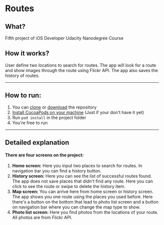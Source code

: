 # Routes
## What?
Fifth project of iOS Developer Udacity Nanodegree Course
## How it works?
User define two locations to search for routes. The app will look for a route and show images through the route using Flickr API. The app also saves the history of routes.

---

## How to run:
1. You can [clone](https://help.github.com/en/articles/cloning-a-repository) or [download](https://stackoverflow.com/questions/6466945/fastest-way-to-download-a-github-project) the repository
2. [Install CocoaPods on your machine](https://guides.cocoapods.org/using/getting-started.html) (Just if your don't have it yet)
3. Run `pod install` in the project folder
4. You're free to run

---

## Detailed explanation
#### There are four screens on the project:
1. **Home screen:** Here you input two places to search for routes. In navigation bar you can find a history button.
2. **History screen:** Here you can see the list of successful routes found. The app does not save places that didn't find any route. Here you can click to see the route or swipe to delete the history item.
3. **Map screen:** You can arrive here from home screen or history screen. The app shows you one route using the places you used before. Here there's a button on the bottom that lead to photo list screen and a button on navigation bar where you can change the map type to show.
4. **Photo list screen:** Here you find photos from the locations of your route. All photos are from Flickr API.
